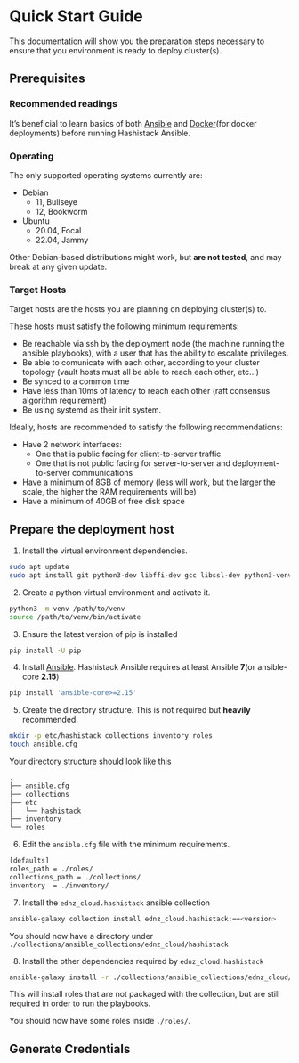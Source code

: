 # Quick Start Guide

This documentation will show you the preparation steps necessary to ensure that you environment is ready to deploy cluster(s).

## Prerequisites

### Recommended readings

It’s beneficial to learn basics of both [Ansible](https://docs.ansible.com/) and [Docker](https://docs.docker.com/)(for docker deployments) before running Hashistack Ansible.

### Operating

The only supported operating systems currently are:
- Debian
  - 11, Bullseye
  - 12, Bookworm
- Ubuntu
  - 20.04, Focal
  - 22.04, Jammy

Other Debian-based distributions might work, but **are not tested**, and may break at any given update.

### Target Hosts

Target hosts are the hosts you are planning on deploying cluster(s) to.

These hosts must satisfy the following minimum requirements:
- Be reachable via ssh by the deployment node (the machine running the ansible playbooks), with a user that has the ability to escalate privileges.
- Be able to comunicate with each other, according to your cluster topology (vault hosts must all be able to reach each other, etc...)
- Be synced to a common time
- Have less than 10ms of latency to reach each other (raft consensus algorithm requirement)
- Be using systemd as their init system.

Ideally, hosts are recommended to satisfy the following recommendations:
- Have 2 network interfaces:
  - One that is public facing for client-to-server traffic
  - One that is not public facing for server-to-server and deployment-to-server communications
- Have a minimum of 8GB of memory (less will work, but the larger the scale, the higher the RAM requirements will be)
- Have a minimum of 40GB of free disk space

## Prepare the deployment host

1. Install the virtual environment dependencies.

```bash
sudo apt update
sudo apt install git python3-dev libffi-dev gcc libssl-dev python3-venv
```

2. Create a python virtual environment and activate it.

```bash
python3 -m venv /path/to/venv
source /path/to/venv/bin/activate
```

3. Ensure the latest version of pip is installed

```bash
pip install -U pip
```

4. Install [Ansible](http://www.ansible.com/). Hashistack Ansible requires at least Ansible **7**(or ansible-core **2.15**)

```bash
pip install 'ansible-core>=2.15'
```

5. Create the directory structure. This is not required but **heavily** recommended.

```bash
mkdir -p etc/hashistack collections inventory roles
touch ansible.cfg
```

Your directory structure should look like this

```bash
.
├── ansible.cfg
├── collections
├── etc
│   └── hashistack
├── inventory
└── roles
```

6. Edit the `ansible.cfg` file with the minimum requirements.

```bash
[defaults]
roles_path = ./roles/
collections_path = ./collections/
inventory  = ./inventory/
```

7. Install the `ednz_cloud.hashistack` ansible collection

```bash
ansible-galaxy collection install ednz_cloud.hashistack:==<version>
```

You should now have a directory under `./collections/ansible_collections/ednz_cloud/hashistack`

8. Install the other dependencies required by `ednz_cloud.hashistack`

```bash
ansible-galaxy install -r ./collections/ansible_collections/ednz_cloud/hashistack/roles/requirements.yml
```

This will install roles that are not packaged with the collection, but are still required in order to run the playbooks.

You should now have some roles inside `./roles/`.

## Generate Credentials
